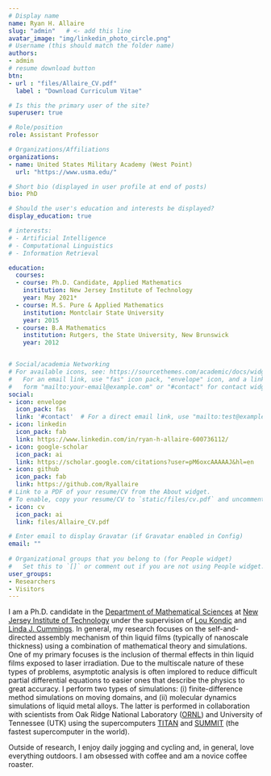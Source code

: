 ```yaml
---
# Display name
name: Ryan H. Allaire
slug: "admin"   # <- add this line
avatar_image: "img/linkedin_photo_circle.png"
# Username (this should match the folder name)
authors:
- admin
# resume download button
btn:
- url : "files/Allaire_CV.pdf"
  label : "Download Curriculum Vitae"

# Is this the primary user of the site?
superuser: true

# Role/position
role: Assistant Professor

# Organizations/Affiliations
organizations:
- name: United States Military Academy (West Point)
  url: "https://www.usma.edu/"

# Short bio (displayed in user profile at end of posts)
bio: PhD

# Should the user's education and interests be displayed?
display_education: true

# interests:
# - Artificial Intelligence
# - Computational Linguistics
# - Information Retrieval

education:
  courses:
  - course: Ph.D. Candidate, Applied Mathematics
    institution: New Jersey Institute of Technology
    year: May 2021*
  - course: M.S. Pure & Applied Mathematics
    institution: Montclair State University
    year: 2015
  - course: B.A Mathematics
    institution: Rutgers, the State University, New Brunswick
    year: 2012


# Social/academia Networking
# For available icons, see: https://sourcethemes.com/academic/docs/widgets/#icons
#   For an email link, use "fas" icon pack, "envelope" icon, and a link in the
#   form "mailto:your-email@example.com" or "#contact" for contact widget.
social:
- icon: envelope
  icon_pack: fas
  link: '#contact'  # For a direct email link, use "mailto:test@example.org".
- icon: linkedin
  icon_pack: fab
  link: https://www.linkedin.com/in/ryan-h-allaire-600736112/
- icon: google-scholar
  icon_pack: ai
  link: https://scholar.google.com/citations?user=pM6oxcAAAAAJ&hl=en
- icon: github
  icon_pack: fab
  link: https://github.com/Ryallaire
# Link to a PDF of your resume/CV from the About widget.
# To enable, copy your resume/CV to `static/files/cv.pdf` and uncomment the lines below.  
- icon: cv
  icon_pack: ai
  link: files/Allaire_CV.pdf

# Enter email to display Gravatar (if Gravatar enabled in Config)
email: ""
  
# Organizational groups that you belong to (for People widget)
#   Set this to `[]` or comment out if you are not using People widget. Here is my [CV](files/JosePabonResume.pdf). 
user_groups:
- Researchers
- Visitors
---
```


I am a Ph.D. candidate in the [Department of Mathematical Sciences](https://math.njit.edu/) at [New Jersey Institute of Technology](https://www.njit.edu/) under the supervision of [Lou Kondic](https://web.njit.edu/~kondic/) and [Linda J. Cummings](https://people.njit.edu/faculty/lcumming#about). In general, my research focuses on the self-and-directed assembly mechanism of thin liquid films (typically of nanoscale thickness) using a combination of mathematical theory and simulations. One of my primary focuses is the inclusion of thermal effects in thin liquid films exposed to laser irradiation. Due to the multiscale nature of these types of problems, asymptotic analysis is often implored to reduce difficult partial differential equations to easier ones that describe the physics to great accuracy. I perform two types of simulations: (i) finite-difference method simulations on moving domains, and (ii) molecular dynamics simulations of liquid metal alloys. The latter is performed in collaboration with scientists from Oak Ridge National Laboratory ([ORNL](https://www.ornl.gov/)) and University of Tennessee (UTK) using the supercomputers [TITAN](https://www.olcf.ornl.gov/olcf-resources/compute-systems/titan/) and [SUMMIT](https://www.olcf.ornl.gov/summit/) (the fastest supercomputer in the world).

Outside of research, I enjoy daily jogging and cycling and, in general, love everything outdoors. I am obsessed with coffee and am a novice coffee roaster. 

